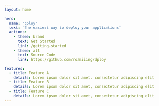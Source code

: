 ```yaml
---
layout: home

hero:
  name: "dploy"
  text: "The easiest way to deploy your applications"
  actions:
    - theme: brand
      text: Get Started
      link: /getting-started
    - theme: alt
      text: Source Code
      link: https://github.com/roamiiing/dploy

features:
  - title: Feature A
    details: Lorem ipsum dolor sit amet, consectetur adipiscing elit
  - title: Feature B
    details: Lorem ipsum dolor sit amet, consectetur adipiscing elit
  - title: Feature C
    details: Lorem ipsum dolor sit amet, consectetur adipiscing elit
---
```

